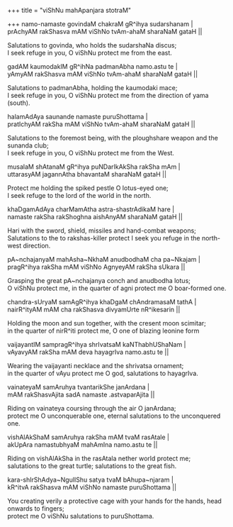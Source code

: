 +++
title = "viShNu mahApanjara stotraM"

+++
namo-namaste govindaM chakraM gR^ihya sudarshanam |  
prAchyAM rakShasva mAM viShNo tvAm-ahaM sharaNaM gataH ||

Salutations to govinda, who holds the sudarshaNa discus;  
I seek refuge in you, O viShNu protect me from the east.

gadAM kaumodakIM gR^ihNa padmanAbha namo.astu te |  
yAmyAM rakShasva mAM viShNo tvAm-ahaM sharaNaM gataH ||

Salutations to padmanAbha, holding the kaumodaki mace;  
I seek refuge in you, O viShNu protect me from the direction of yama
(south).

halamAdAya saunande namaste puruShottama |  
pratIchyAM rakSha mAM viShNo tvAm-ahaM sharaNaM gataH ||

Salutations to the foremost being, with the ploughshare weapon and the
sunanda club;  
I seek refuge in you, O viShNu protect me from the West.

musalaM shAtanaM gR^ihya puNDarIkAkSha rakSha mAm |  
uttarasyAM jagannAtha bhavantaM sharaNaM gataH ||

Protect me holding the spiked pestle O lotus-eyed one;  
I seek refuge to the lord of the world in the north.

khaDgamAdAya charMamAtha astra-shastrAdikaM hare |  
namaste rakSha rakShoghna aishAnyAM sharaNaM gataH ||

Hari with the sword, shield, missiles and hand-combat weapons;  
Salutations to the to rakshas-killer protect I seek you refuge in the
north-west direction.

pA\~nchajanyaM mahAsha\~NkhaM anudbodhaM cha pa\~Nkajam |  
pragR^ihya rakSha mAM viShNo AgnyeyAM rakSha sUkara ||

Grasping the great pA\~nchajanya conch and anudbodha lotus;  
O viShNu protect me, in the quarter of agni protect me O boar-formed
one.

chandra-sUryaM samAgR^ihya khaDgaM chAndramasaM tathA |  
nairR^ityAM mAM cha rakShasva divyamUrte nR^ikesarin ||

Holding the moon and sun together, with the cresent moon scimitar;  
in the quarter of nirR^iti protect me, O one of blazing leonine form

vaijayantIM sampragR^ihya shrIvatsaM kaNThabhUShaNam |  
vAyavyAM rakSha mAM deva hayagrIva namo.astu te ||

Wearing the vaijayanti necklace and the shrivatsa ornament;  
in the quarter of vAyu protect me O god, salutations to hayagrIva.

vainateyaM samAruhya tvantarikShe janArdana |  
mAM rakShasvAjita sadA namaste .astvaparAjita ||

Riding on vainateya coursing through the air O janArdana;  
protect me O unconquerable one, eternal salutations to the unconquered
one.

vishAlAkShaM samAruhya rakSha mAM tvaM rasAtale |  
akUpAra namastubhyaM mahAmIna namo.astu te ||

Riding on vishAlAkSha in the rasAtala nether world protect me;  
salutations to the great turtle; salutations to the great fish.

kara-shIrShAdya\~NgulIShu satya tvaM bAhupa\~njaram |  
kR^itvA rakShasva mAM viShNo namaste puruShottama ||

You creating verily a protective cage with your hands for the hands,
head onwards to fingers;  
protect me O viShNu salutations to puruShottama.
